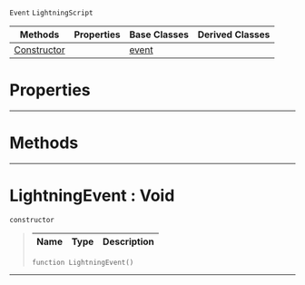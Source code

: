  `Event` `LightningScript`



|Methods|Properties|Base Classes|Derived Classes|
|---|---|---|---|
|[ Constructor](https://plasmaengine.github.io/PlasmaDocs/Plasma1/C++/code_reference/class_reference/lightningevent.markdown#lightningevent-void)| |[event](https://plasmaengine.github.io/PlasmaDocs/Plasma1/C++/code_reference/class_reference/event.markdown)| |


 #  Properties


---  
 #  Methods


---  
 #  LightningEvent : Void

 `constructor`

> 
> |Name|Type|Description|
> |---|---|---|
> ``` lang=cpp, name=Lightning
> function LightningEvent()
> ``` 


---  
 

 